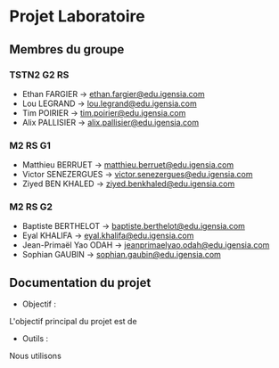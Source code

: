 # Projet Laboratoire

## Membres du groupe

### TSTN2 G2 RS

- Ethan FARGIER -> ethan.fargier@edu.igensia.com
- Lou LEGRAND -> lou.legrand@edu.igensia.com
- Tim POIRIER -> tim.poirier@edu.igensia.com
- Alix PALLISIER -> alix.pallisier@edu.igensia.com

### M2 RS G1

- Matthieu BERRUET -> matthieu.berruet@edu.igensia.com
- Victor SENEZERGUES -> victor.senezergues@edu.igensia.com
- Ziyed BEN KHALED -> ziyed.benkhaled@edu.igensia.com

### M2 RS G2

- Baptiste BERTHELOT -> baptiste.berthelot@edu.igensia.com
- Eyal KHALIFA -> eyal.khalifa@edu.igensia.com
- Jean-Primaël Yao ODAH -> jeanprimaelyao.odah@edu.igensia.com
- Sophian GAUBIN -> sophian.gaubin@edu.igensia.com

## Documentation du projet

- Objectif :

L'objectif principal du projet est de 

- Outils :

Nous utilisons 
